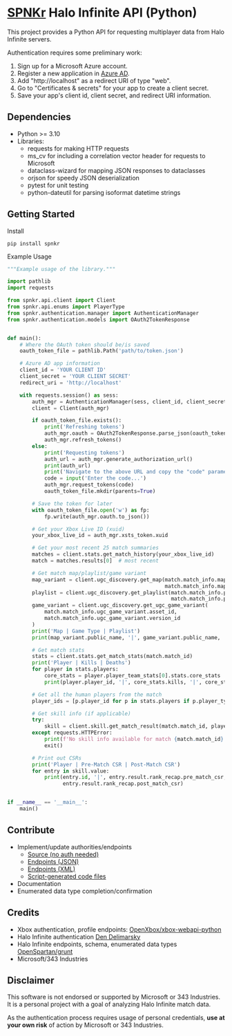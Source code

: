 # [SPNKr](https://www.halopedia.org/M41_SPNKr) Halo Infinite API (Python)

This project provides a Python API for requesting multiplayer data from Halo Infinite servers.

Authentication requires some preliminary work:

1. Sign up for a Microsoft Azure account.
1. Register a new application in [Azure AD](https://portal.azure.com/#blade/Microsoft_AAD_RegisteredApps/ApplicationsListBlade).
1. Add "http://localhost" as a redirect URI of type "web".
1. Go to "Certificates & secrets" for your app to create a client secret.
1. Save your app's client id, client secret, and redirect URI information.


## Dependencies

- Python >= 3.10
- Libraries:
    - requests for making HTTP requests
    - ms_cv for including a correlation vector header for requests to Microsoft
    - dataclass-wizard for mapping JSON responses to dataclasses
    - orjson for speedy JSON deserialization
    - pytest for unit testing
    - python-dateutil for parsing isoformat datetime strings


## Getting Started

Install
```
pip install spnkr
```

Example Usage
```python
"""Example usage of the library."""

import pathlib
import requests

from spnkr.api.client import Client
from spnkr.api.enums import PlayerType
from spnkr.authentication.manager import AuthenticationManager
from spnkr.authentication.models import OAuth2TokenResponse


def main():
    # Where the OAuth token should be/is saved
    oauth_token_file = pathlib.Path('path/to/token.json')

    # Azure AD app information
    client_id = 'YOUR CLIENT ID'
    client_secret = 'YOUR CLIENT SECRET'
    redirect_uri = 'http://localhost'

    with requests.session() as sess:
        auth_mgr = AuthenticationManager(sess, client_id, client_secret, redirect_uri)
        client = Client(auth_mgr)

        if oauth_token_file.exists():
            print('Refreshing tokens')
            auth_mgr.oauth = OAuth2TokenResponse.parse_json(oauth_token_file.read_text())
            auth_mgr.refresh_tokens()
        else:
            print('Requesting tokens')
            auth_url = auth_mgr.generate_authorization_url()
            print(auth_url)
            print('Navigate to the above URL and copy the "code" parameter from the query string.')
            code = input('Enter the code...')
            auth_mgr.request_tokens(code)
            oauth_token_file.mkdir(parents=True)

        # Save the token for later
        with oauth_token_file.open('w') as fp:
            fp.write(auth_mgr.oauth.to_json())

        # Get your Xbox Live ID (xuid)
        your_xbox_live_id = auth_mgr.xsts_token.xuid

        # Get your most recent 25 match summaries
        matches = client.stats.get_match_history(your_xbox_live_id)
        match = matches.results[0]  # most recent

        # Get match map/playlist/game variant
        map_variant = client.ugc_discovery.get_map(match.match_info.map_variant.asset_id,
                                                   match.match_info.map_variant.version_id)
        playlist = client.ugc_discovery.get_playlist(match.match_info.playlist.asset_id,
                                                     match.match_info.playlist.version_id)
        game_variant = client.ugc_discovery.get_ugc_game_variant(
            match.match_info.ugc_game_variant.asset_id,
            match.match_info.ugc_game_variant.version_id
        )
        print('Map | Game Type | Playlist')
        print(map_variant.public_name, '|', game_variant.public_name, '|', playlist.public_name)

        # Get match stats
        stats = client.stats.get_match_stats(match.match_id)
        print('Player | Kills | Deaths')
        for player in stats.players:
            core_stats = player.player_team_stats[0].stats.core_stats
            print(player.player_id, '|', core_stats.kills, '|', core_stats.deaths)

        # Get all the human players from the match
        player_ids = [p.player_id for p in stats.players if p.player_type == PlayerType.Human]

        # Get skill info (if applicable)
        try:
            skill = client.skill.get_match_result(match.match_id, player_ids)
        except requests.HTTPError:
            print(f'No skill info available for match {match.match_id}')
            exit()

        # Print out CSRs
        print('Player | Pre-Match CSR | Post-Match CSR')
        for entry in skill.value:
            print(entry.id, '|', entry.result.rank_recap.pre_match_csr, '|',
                  entry.result.rank_recap.post_match_csr)


if __name__ == '__main__':
    main()
```


## Contribute

- Implement/update authorities/endpoints
    - [Source (no auth needed)](https://settings.svc.halowaypoint.com/settings/hipc/e2a0a7c6-6efe-42af-9283-c2ab73250c48)
    - [Endpoints (JSON)](https://github.com/acurtis166/spnkr/blob/master/api_examples/json/endpoints.json)
    - [Endpoints (XML)](https://github.com/acurtis166/spnkr/blob/master/api_examples/xml/endpoints.xml)
    - [Script-generated code files](https://github.com/acurtis166/spnkr/tree/master/unused_authorities)
- Documentation
- Enumerated data type completion/confirmation


## Credits

- Xbox authentication, profile endpoints: [OpenXbox/xbox-webapi-python](https://github.com/OpenXbox/xbox-webapi-python)
- Halo Infinite authentication [Den Delimarsky](https://den.dev/blog/halo-api-authentication)
- Halo Infinite endpoints, schema, enumerated data types [OpenSpartan/grunt](https://github.com/OpenSpartan/grunt)
- Microsoft/343 Industries


## Disclaimer

This software is not endorsed or supported by Microsoft or 343 Industries. It is a personal project with a goal of analyzing Halo Infinite match data.

As the authentication process requires usage of personal credentials, **use at your own risk** of action by Microsoft or 343 Industries.